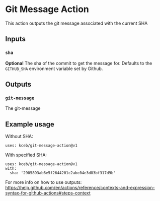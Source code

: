 # Git Message Action

This action outputs the git message associated with the current SHA

## Inputs

### `sha`

**Optional** The sha of the commit to get the message for. Defaults to the `GITHUB_SHA` environment variable set by Github.

## Outputs

### `git-message`

The git-message

## Example usage
Without SHA:
```
uses: kceb/git-message-action@v1
```

With specified SHA:
```
uses: kceb/git-message-action@v1
with:
  sha: '2905893ab6e5f2644201c2abc04e3d83bf317d9b'
```

For more info on how to use outputs: https://help.github.com/en/actions/reference/contexts-and-expression-syntax-for-github-actions#steps-context
